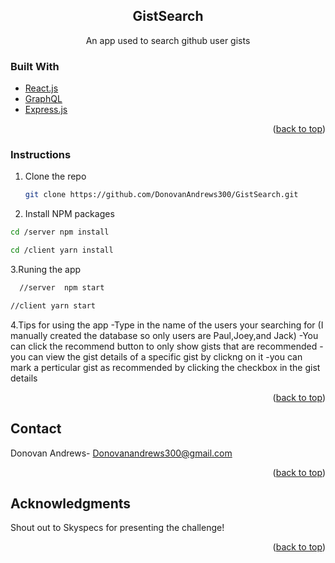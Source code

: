 <div id="top"></div>
<!--
*** Thanks for checking out the Best-README-Template. If you have a suggestion
*** that would make this better, please fork the repo and create a pull request
*** or simply open an issue with the tag "enhancement".
*** Don't forget to give the project a star!
*** Thanks again! Now go create something AMAZING! :D
-->



<!-- PROJECT SHIELDS -->
<!--
*** I'm using markdown "reference style" links for readability.
*** Reference links are enclosed in brackets [ ] instead of parentheses ( ).
*** See the bottom of this document for the declaration of the reference variables
*** for contributors-url, forks-url, etc. This is an optional, concise syntax you may use.
*** https://www.markdownguide.org/basic-syntax/#reference-style-links
-->

<h2 align="center">GistSearch</h3>
  <p align="center">
    An app used to search github user gists
    <br />

  </p>
</div>

### Built With

* [React.js](https://reactjs.org/)
* [GraphQL](https://graphql.org/)
* [Express.js](https://expressjs.com)

<p align="right">(<a href="#top">back to top</a>)</p>

<!-- GETTING STARTED -->
### Instructions

1. Clone the repo
   ```sh
   git clone https://github.com/DonovanAndrews300/GistSearch.git
   ```
2. Install NPM packages
  ```sh
  cd /server npm install
  ```
  ```sh
  cd /client yarn install
  ```
3.Runing the app
```sh
  //server  npm start
  ```
  ```sh
  //client yarn start
  ```
 4.Tips for using the app
    -Type in the name of the users your searching for (I manually created the database so only users are Paul,Joey,and Jack)
    -You can click the recommend button to only show gists that are recommended 
    -you can view the gist details of a specific gist by clickng on it
    -you can mark a perticular gist as recommended by clicking the checkbox in the gist details
<p align="right">(<a href="#top">back to top</a>)</p>



<!-- CONTACT -->
## Contact

Donovan Andrews- Donovanandrews300@gmail.com

<p align="right">(<a href="#top">back to top</a>)</p>



<!-- ACKNOWLEDGMENTS -->
## Acknowledgments
Shout out to Skyspecs for presenting the challenge!

<p align="right">(<a href="#top">back to top</a>)</p>


